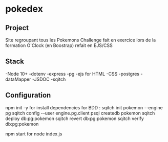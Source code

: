 # pokedex

## Project

Site regroupant tous les Pokemons
Challenge fait en exercice lors de la formation O'Clock (en Boostrap) refait en EJS/CSS 

## Stack
-Node 10+
-dotenv
-express
-pg
-ejs for HTML
-CSS
-postgres
-dataMapper
-JSDOC
-sqitch

## Configuration
npm init -y for install dependencies
for BDD :
sqitch init pokemon --engine pg
sqitch config --user engine.pg.client psql
createdb pokemon
sqitch deploy db:pg:pokemon
sqitch revert db:pg:pokemon
sqitch verify db:pg:pokemon

npm start for node index.js
